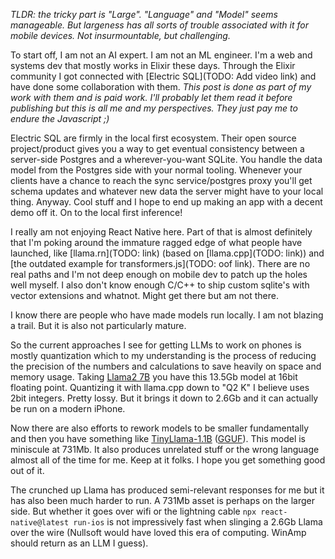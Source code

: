 
*TLDR: the tricky part is "Large". "Language" and "Model" seems manageable. But largeness has all sorts of trouble associated with it for mobile devices. Not insurmountable, but challenging.*

To start off, I am not an AI expert. I am not an ML engineer. I'm a web and systems dev that mostly works in Elixir these days. Through the Elixir community I got connected with [Electric SQL](TODO: Add video link) and have done some collaboration with them. *This post is done as part of my work with them and is paid work. I'll probably let them read it before publishing but this is all me and my perspectives. They just pay me to endure the Javascript ;)*

Electric SQL are firmly in the local first ecosystem. Their open source project/product gives you a way to get eventual consistency between a server-side Postgres and a wherever-you-want SQLite. You handle the data model from the Postgres side with your normal tooling. Whenever your clients have a chance to reach the sync service/postgres proxy you'll get schema updates and whatever new data the server might have to your local thing. Anyway. Cool stuff and I hope to end up making an app with a decent demo off it. On to the local first inference!

I really am not enjoying React Native here. Part of that is almost definitely that I'm poking around the immature ragged edge of what people have launched, like [llama.rn](TODO: link) (based on [llama.cpp](TODO: link)) and [the outdated example for transformers.js](TODO: oof link). There are no real paths and I'm not deep enough on mobile dev to patch up the holes well myself. I also don't know enough C/C++ to ship custom sqlite's with vector extensions and whatnot. Might get there but am not there.

I know there are people who have made models run locally. I am not blazing a trail. But it is also not particularly mature.

So the current approaches I see for getting LLMs to work on phones is mostly quantization which to my understanding is the process of reducing the precision of the numbers and calculations to save heavily on space and memory usage. Taking [Llama2 7B](https://huggingface.co/TheBloke/Llama-2-7B-Chat-GGUF) you have this 13.5Gb model at 16bit floating point. Quantizing it with llama.cpp down to "Q2 K" I believe uses 2bit integers. Pretty lossy. But it brings it down to 2.6Gb and it can actually be run on a modern iPhone.

Now there are also efforts to rework models to be smaller fundamentally and then you have something like [TinyLlama-1.1B](https://huggingface.co/TinyLlama/TinyLlama-1.1B-Chat-v0.3) ([GGUF](https://huggingface.co/TheBloke/TinyLlama-1.1B-Chat-v0.3-GGUF)). This model is miniscule at 731Mb. It also produces unrelated stuff or the wrong language almost all of the time for me. Keep at it folks. I hope you get something good out of it.

The crunched up Llama has produced semi-relevant responses for me but it has also been much harder to run. A 731Mb asset is perhaps on the larger side. But whether it goes over wifi or the lightning cable `npx react-native@latest run-ios` is not impressively fast when slinging a 2.6Gb Llama over the wire (Nullsoft would have loved this era of computing. WinAmp should return as an LLM I guess).